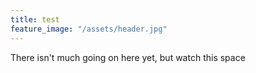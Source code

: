 ```yaml
---
title: test
feature_image: "/assets/header.jpg"
---
```


There isn't much going on here yet, but watch this space
